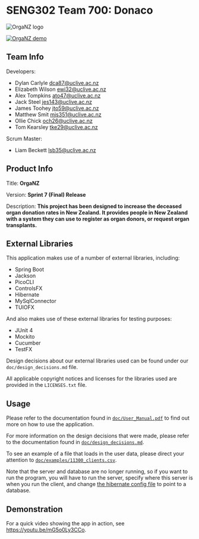 # SENG302 Team 700: Donaco
![OrgaNZ logo](https://olliechick.co.nz/images/organz-logo.png "OrgaNZ Logo")

[![OrgaNZ demo](https://olliechick.co.nz/images/organz.jpg "OrgaNZ demo")](https://youtu.be/mG5o0Ly3CCo)

## Team Info
Developers:
* Dylan Carlyle <dca87@uclive.ac.nz>
* Elizabeth Wilson <ewi32@uclive.ac.nz>
* Alex Tompkins <ato47@uclive.ac.nz>
* Jack Steel <jes143@uclive.ac.nz>
* James Toohey <jto59@uclive.ac.nz>
* Matthew Smit <mjs351@uclive.ac.nz>
* Ollie Chick <och26@uclive.ac.nz>
* Tom Kearsley <tke29@uclive.ac.nz>

Scrum Master:
* Liam Beckett <lsb35@uclive.ac.nz>

## Product Info
Title: **OrgaNZ**

Version: **Sprint 7 (Final) Release**

Description: **This project has been designed to increase the deceased organ donation rates in New Zealand.
It provides people in New Zealand with a system they can use to register as organ donors, or request organ transplants.**

## External Libraries

This application makes use of a number of external libraries, including:
* Spring Boot
* Jackson
* PicoCLI
* ControlsFX
* Hibernate
* MySqlConnector
* TUIOFX

And also makes use of these external libraries for testing purposes:
* JUnit 4
* Mockito
* Cucumber
* TestFX

Design decisions about our external libraries used can be found under our `doc/design_decisions.md` file.

All applicable copyright notices and licenses for the libraries used are provided in the `LICENSES.txt` file.

## Usage

Please refer to the documentation found in [`doc/User_Manual.pdf`](../main/doc/User_Manual.pdf) to find out more on how to use the application.

For more information on the design decisions that were made, please refer to the documentation found in
[`doc/design_decisions.md`](../main/doc/design_decisions.md).

To see an example of a file that loads in the user data, please direct your attention to
[`doc/examples/11300_clients.csv`](../main/doc/examples/11300_clients.csv).

Note that the server and database are no longer running, so if you want to run the program, you will have to run the server, specify where this server is when you run the client, and change [the hibernate config file](../main/server/src/main/resources/hibernate.cfg.xml) to point to a database.

## Demonstration

For a quick video showing the app in action, see https://youtu.be/mG5o0Ly3CCo.
